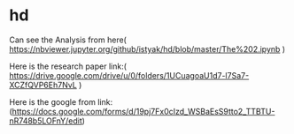 # hd
Can see the Analysis from here( https://nbviewer.jupyter.org/github/istyak/hd/blob/master/The%202.ipynb )

Here is the research paper link:( https://drive.google.com/drive/u/0/folders/1UCuagoaU1d7-l7Sa7-XCZfQVP6Eh7NvL )

Here is the google from link: (https://docs.google.com/forms/d/19pj7Fx0cIzd_WSBaEsS9tto2_TTBTU-nR748b5LOFnY/edit)
